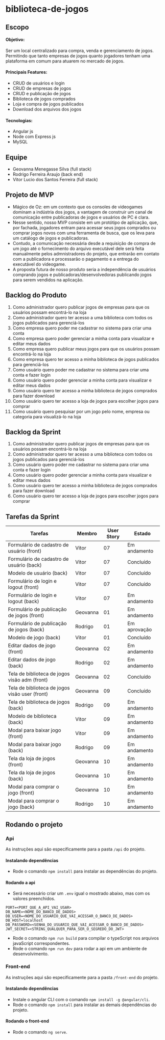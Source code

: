 # biblioteca-de-jogos

## Escopo

#### Objetivo:

Ser um local centralizado para compra, venda e gerenciamento de jogos. Permitindo que tanto empresas de jogos quanto jogadores tenham uma plataforma em comum para atuarem no mercado de jogos.

#### Principais Features:
- CRUD de usuários e login
- CRUD de empresas de jogos
- CRUD e publicação de jogos
- Biblioteca de jogos comprados
- Loja e compra de jogos publicados 
- Download dos arquivos dos jogos

#### Tecnologias:
- Angular js
- Node com Express js
- MySQL

## Equipe

- Geovanna Menegasse Silva (full stack)
- Rodrigo Ferreira Araujo (back end)
- Vitor Lucio dos Santos Ferreira (full stack)

## Projeto de MVP

- Mágico de Oz: em um contexto que os consoles de videogames dominam a indústria dos jogos, a vantagem de construir um canal de comunicação entre publicadoras de jogos e usuários de PC é clara. 
- Nesse sentido, nosso MVP consiste em um protótipo de aplicação, que, por fachada, jogadores entram para acessar seus jogos comprados ou comprar jogos novos com uma ferramenta de busca, que os leva para um catálogo de jogos e publicadoras. 
- Contudo, a comunicação necessária desde a requisição de compra de um jogo até o fornecimento do arquivo executável dele será feita manualmente pelos admnistradores do projeto, que entrarão em contato com a publicadora e processarão o pagamento e a entrega do executável do videogame.
- A proposta futura de nosso produto seria a independência de usuários comprando jogos e publicadoras/desenvolvedoras publicando jogos para serem vendidos na aplicação.

## Backlog do Produto

1. Como administrador quero publicar jogos de empresas para que os usuários possam encontrá-lo na loja
2. Como administrador quero ter acesso a uma biblioteca com todos os jogos publicados para gerenciá-los
3. Como empresa quero poder me cadastrar no sistema para criar uma conta
4. Como empresa quero poder gerenciar a minha conta para visualizar e editar meus dados
5. Como empresa quero publicar meus jogos para que os usuários possam encontrá-lo na loja
6. Como empresa quero ter acesso a minha biblioteca de jogos publicados para gerenciá-los
7. Como usuário quero poder me cadastrar no sistema para criar uma conta e fazer login
8. Como usuário quero poder gerenciar a minha conta para visualizar e editar meus dados
9. Como usuário quero ter acesso a minha biblioteca de jogos comprados para fazer download
10. Como usuário quero ter acesso a loja de jogos para escolher jogos para comprar
11. Como usuário quero pesquisar por um jogo pelo nome, empresa ou categoria para visualizá-lo na loja

## Backlog da Sprint

1. Como administrador quero publicar jogos de empresas para que os usuários possam encontrá-lo na loja
2. Como administrador quero ter acesso a uma biblioteca com todos os jogos publicados para gerenciá-los
7. Como usuário quero poder me cadastrar no sistema para criar uma conta e fazer login
8. Como usuário quero poder gerenciar a minha conta para visualizar e editar meus dados
9. Como usuário quero ter acesso a minha biblioteca de jogos comprados para fazer download
10. Como usuário quero ter acesso a loja de jogos para escolher jogos para comprar

## Tarefas da Sprint

|Tarefas                                           |Membro    |User Story   |Estado          |
|------------------------------------------------- |----------|-------------|----------------|
| Formulário de cadastro de usuário      (front)   |Vitor     |     07      |  Em andamento  |
| Formulário de cadastro de usuário       (back)   |Vitor     |     07      |  Concluído     |
| Modelo de usuário                       (back)   |Vitor     |     07      |  Concluído     |
| Formulário de login e logout           (front)   |Vitor     |     07      |  Concluído     |
| Formulário de login e logout            (back)   |Vitor     |     07      |  Em andamento  |
| Formulário de publicação de jogos      (front)   |Geovanna  |     01      |  Em andamento  |
| Formulário de publicação de jogos       (back)   |Rodrigo   |     01      |  Em aprovação  |
| Modelo de jogo                          (back)   |Vitor     |     01      |  Concluído     |
| Editar dados de jogo                   (front)   |Geovanna  |     02      |  Em andamento  |
| Editar dados de jogo                    (back)   |Rodrigo   |     02      |  Em andamento  |
| Tela de biblioteca de jogos visão adm  (front)   |Geovanna  |     02      |  Concluído     |
| Tela de biblioteca de jogos visão user (front)   |Geovanna  |     09      |  Concluído     |
| Tela de biblioteca de jogos             (back)   |Rodrigo   |     09      |  Em andamento  |
| Modelo de biblioteca                    (back)   |Vitor     |     09      |  Em andamento  |
| Modal para baixar jogo                 (front)   |Vitor     |     09      |  Em andamento  |
| Modal para baixar jogo                  (back)   |Rodrigo   |     09      |  Em andamento  |
| Tela da loja de jogos                  (front)   |Geovanna  |     10      |  Em andamento  |
| Tela da loja de jogos                   (back)   |Geovanna  |     10      |  Em andamento  |
| Modal para comprar o jogo              (front)   |Geovanna  |     10      |  Em andamento  |
| Modal para comprar o jogo               (back)   |Rodrigo   |     10      |  Em andamento  |

## Rodando o projeto

### Api

As instruções aqui são especificamente para a pasta ``/api`` do projeto.

#### Instalando dependências

- Rode o comando ``npm install`` para instalar as dependências do projeto.

#### Rodando a api

- Será necessário criar um ``.env`` igual o mostrado abaixo, mas com os valores preenchidos.

```
PORT=<PORT_QUE_A_API_VAI_USAR>
DB_NAME=<NOME_DO_BANCO_DE_DADOS>
DB_USER=<NOME_DO_USUARIO_QUE_VAI_ACESSAR_O_BANCO_DE_DADOS>
DB_HOST=localhost
DB_PASSWORD=<SENHA_DO_USUARIO_QUE_VAI_ACESSAR_O_BANCO_DE_DADOS>
JWT_SECRET=<STRING_QUALQUER_PARA_SER_O_SEGREDO_DO_JWT>
```

- Rode o comando ``npm run build`` para compilar o typeScript nos arquivos javaScript correspondentes.
- Rode o comando ``npm run dev`` para rodar a api em um ambiente de desenvolvimento.

### Front-end

As instruções aqui são especificamente para a pasta ``/front-end`` do projeto.

#### Instalando dependências

- Instale o angular CLI com o comando ``npm install -g @angular/cli``.
- Rode o comando ``npm install`` para instalar as demais dependências do projeto.

#### Rodando o front-end

- Rode o comando ``ng serve``.

